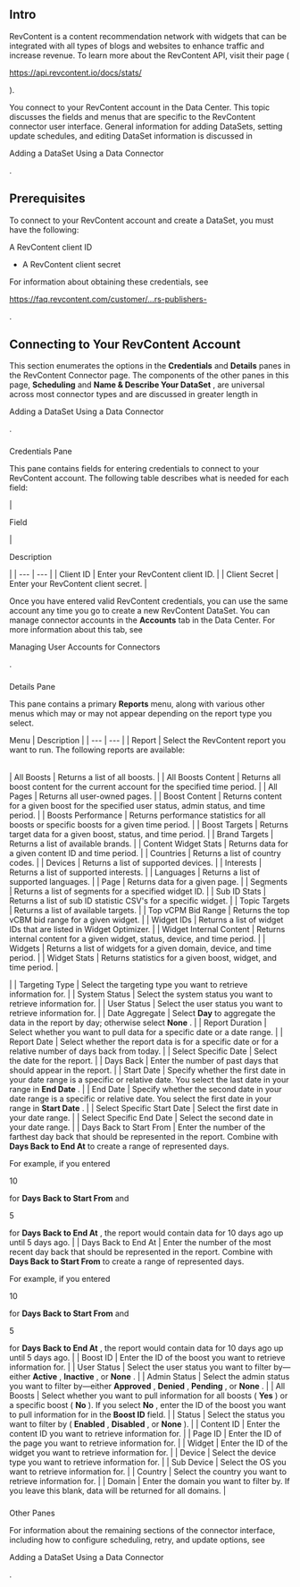 

Intro
-------

RevContent is a content recommendation network with widgets that can be integrated with all types of blogs and websites to enhance traffic and increase revenue. To learn more about the RevContent API, visit their page (

https://api.revcontent.io/docs/stats/

).


 You connect to your RevContent account in the Data Center. This topic discusses the fields and menus that are specific to the RevContent connector user interface. General information for adding DataSets, setting update schedules, and editing DataSet information is discussed in

Adding a DataSet Using a Data Connector

.


 Prerequisites
---------------

To connect to your RevContent account and create a DataSet, you must have the following:

 A RevContent client ID
* A RevContent client secret

For information about obtaining these credentials, see

https://faq.revcontent.com/customer/...rs-publishers-

.


 Connecting to Your RevContent Account
---------------------------------------


 This section enumerates the options in the
 **Credentials**
 and
 **Details**
 panes in the RevContent Connector page. The components of the other panes in this page,
 **Scheduling**
 and
 **Name & Describe Your DataSet**
 , are universal across most connector types and are discussed in greater length in

Adding a DataSet Using a Data Connector

.


###

Credentials Pane


 This pane contains fields for entering credentials to connect to your RevContent account. The following table describes what is needed for each field:


|

Field

|

Description

|
| --- | --- |
|
 Client ID
  |
 Enter your RevContent client ID.
  |
|
 Client Secret
  |
 Enter your RevContent client secret.
  |


 Once you have entered valid RevContent credentials, you can use the same account any time you go to create a new RevContent DataSet. You can manage connector accounts in the
 **Accounts**
 tab in the Data Center. For more information about this tab, see

Managing User Accounts for Connectors

.


###
 Details Pane

This pane contains a primary
 **Reports**
 menu, along with various other menus which may or may not appear depending on the report type you select.


 Menu
  |
 Description
  |
| --- | --- |
|
 Report
  |
 Select the RevContent report you want to run. The following reports are available:


|  |  |
| --- | --- |
|
 All Boosts
  |
 Returns a list of all boosts.
  |
|
 All Boosts Content
  |
 Returns all boost content for the current account for the specified time period.
  |
|
 All Pages
  |
 Returns all user-owned pages.
  |
|
 Boost Content
  |
 Returns content for a given boost for the specified user status, admin status, and time period.
  |
|
 Boosts Performance
  |
 Returns performance statistics for all boosts or specific boosts for a given time period.
  |
|
 Boost Targets
  |
 Returns target data for a given boost, status, and time period.
  |
|
 Brand Targets
  |
 Returns a list of available brands.
  |
|
 Content Widget Stats
  |
 Returns data for a given content ID and time period.
  |
|
 Countries
  |
 Returns a list of country codes.
  |
|
 Devices
  |
 Returns a list of supported devices.
  |
|
 Interests
  |
 Returns a list of supported interests.
  |
|
 Languages
  |
 Returns a list of supported languages.
  |
|
 Page
  |
 Returns data for a given page.
  |
|
 Segments
  |
 Returns a list of segments for a specified widget ID.
  |
|
 Sub ID Stats
  |
 Returns a list of sub ID statistic CSV's for a specific widget.
  |
|
 Topic Targets
  |
 Returns a list of available targets.
  |
|
 Top vCPM Bid Range
  |
 Returns the top vCBM bid range for a given widget.
  |
|
 Widget IDs
  |
 Returns a list of widget IDs that are listed in Widget Optimizer.
  |
|
 Widget Internal Content
  |
 Returns internal content for a given widget, status, device, and time period.
  |
|
 Widgets
  |
 Returns a list of widgets for a given domain, device, and time period.
  |
|
 Widget Stats
  |
 Returns statistics for a given boost, widget, and time period.
  |

|
|
 Targeting Type
  |
 Select the targeting type you want to retrieve information for.
  |
|
 System Status
  |
 Select the system status you want to retrieve information for.
  |
|
 User Status
  |
 Select the user status you want to retrieve information for.
  |
|
 Date Aggregate
  |
 Select
 **Day**
 to aggregate the data in the report by day; otherwise select
 **None**
 .
  |
|
 Report Duration
  |
 Select whether you want to pull data for a specific date or a date range.
  |
|
 Report Date
  |
 Select whether the report data is for a specific date or for a relative number of days back from today.
  |
|
 Select Specific Date
  |
 Select the date for the report.
  |
|
 Days Back
  |
 Enter the number of past days that should appear in the report.
  |
|
 Start Date
  |
 Specify whether the first date in your date range is a specific or relative date. You select the last date in your range in
 **End Date**
 .
  |
|
 End Date
  |
 Specify whether the second date in your date range is a specific or relative date. You select the first date in your range in
 **Start Date**
 .
  |
|
 Select Specific Start Date
  |
 Select the first date in your date range.
  |
|
 Select Specific End Date
  |
 Select the second date in your date range.
  |
|
 Days Back to Start From
  |
 Enter the number of the farthest day back that should be represented in the report. Combine with
 **Days Back to End At**
 to create a range of represented days.


 For example, if you entered

10

for
 **Days Back to Start From**
 and

5

for
 **Days Back to End At**
 , the report would contain data for 10 days ago up until 5 days ago.
  |
|
 Days Back to End At
  |
 Enter the number of the most recent day back that should be represented in the report. Combine with
 **Days Back to Start From**
 to create a range of represented days.


 For example, if you entered

10

for
 **Days Back to Start From**
 and

5

for
 **Days Back to End At**
 , the report would contain data for 10 days ago up until 5 days ago.
  |
|
 Boost ID
  |
 Enter the ID of the boost you want to retrieve information for.
  |
|
 User Status
  |
 Select the user status you want to filter by—either
 **Active**
 ,
 **Inactive**
 , or
 **None**
 .
  |
|
 Admin Status
  |
 Select the admin status you want to filter by—either
 **Approved**
 ,
 **Denied**
 ,
 **Pending**
 , or
 **None**
 .
  |
|
 All Boosts
  |
 Select whether you want to pull information for all boosts (
 **Yes**
 ) or a specific boost (
 **No**
 ). If you select
 **No**
 , enter the ID of the boost you want to pull information for in the
 **Boost ID**
 field.
  |
|
 Status
  |
 Select the status you want to filter by (
 **Enabled**
 ,
 **Disabled**
 , or
 **None**
 ).
  |
|
 Content ID
  |
 Enter the content ID you want to retrieve information for.
  |
|
 Page ID
  |
 Enter the ID of the page you want to retrieve information for.
  |
|
 Widget
  |
 Enter the ID of the widget you want to retrieve information for.
  |
|
 Device
  |
 Select the device type you want to retrieve information for.
  |
|
 Sub Device
  |
 Select the OS you want to retrieve information for.
  |
|
 Country
  |
 Select the country you want to retrieve information for.
  |
|
 Domain
  |
 Enter the domain you want to filter by. If you leave this blank, data will be returned for all domains.
  |


###
 Other Panes

For information about the remaining sections of the connector interface, including how to configure scheduling, retry, and update options, see

Adding a DataSet Using a Data Connector

.

